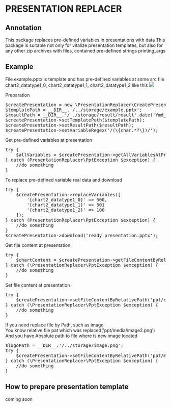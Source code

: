 # PRESENTATION REPLACER

## Annotation

This package replaces pre-defined variables in presentations with data
This package is suitable not only for vitalize presentation templates, but also for any other zip archives with files, contained pre-defined strings
printing_args

## Example
File example.pptx is template and has pre-defined variables at some src file\
chart2_datatype1_0, chart2_datatype1_1, chart2_datatype1_2 like this 
![](http://i.imgur.com/p3l3YV5.png)

Preparation
<pre>
$createPresentation = new \PresentationReplacer\CreatePresentation();
$templatePath = __DIR__.'/../storage/example.pptx';
$resultPath = __DIR__.'/../storage/result/result'.date('Ymd_His').'.pptx';
$createPresentation->setTemplatePath($templatePath);
$createPresentation->setResultPath($resultPath);
$createPresentation->setVariableRegex('/(\{char.*?\})/');
</pre>

Get pre-defined variables at presentation
<pre>
try {
    $allVariables = $createPresentation->getAllVariablesAtPresentation();
} catch (PresentationReplacer\PptException $exception) {
    //do something
}
</pre>

To replace pre-defined variable real data and download 
<pre>
try {
    $createPresentation->replaceVariables([
        '{chart2_datatype1_0}' => 500,
        '{chart2_datatype1_1}' => 501
        '{chart2_datatype1_2}' => 100
    ]);
} catch (PresentationReplacer\PptException $exception) {
    //do something
}
$createPresentation->download('ready_presentation.pptx');
</pre>

Get file content at presentation 
<pre>
try {
    $chartContent = $createPresentation->getFileContentByRelativePath('ppt/charts/chart1.xml');
} catch (\PresentationReplacer\PptException $exception) {
    //do something
}
</pre>

Set file content at presentation 
<pre>
try {
    $createPresentation->setFileContentByRelativePath('ppt/charts/chart1.xml', $chartContent);
} catch (\PresentationReplacer\PptException $exception) {
    //do something
}
</pre>

If you need replace file by Path, such as image \
You know relative file pat which was replaced('ppt/media/image2.png') \
And you have Absolute path to file where is new image located

<pre>
$logoPath = __DIR__.'/../storage/image.png';
try {
    $createPresentation->setFileContentByRelativePath('ppt/media/image2.png', $logoPath);
} catch (\PresentationReplacer\PptException $exception) {
    //do something
}
</pre>

## How to prepare presentation template 
coming soon 
